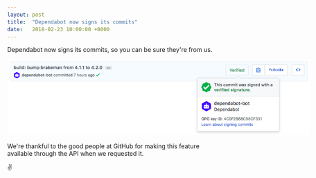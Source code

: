 ```yaml
---
layout: post
title:  "Dependabot now signs its commits"
date:   2018-02-23 10:00:00 +0000
---
```


Dependabot now signs its commits, so you can be sure they're from us.

<p class="image-medium">
  <img alt="Signed commit" style="max-width: 700px;" src="images/signed-commit.png">
</p>

We're thankful to the good people at GitHub for making this feature available
through the API when we requested it.

✌️
